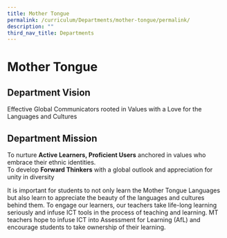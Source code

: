 ```yaml
---
title: Mother Tongue
permalink: /curriculum/Departments/mother-tongue/permalink/
description: ""
third_nav_title: Departments
---
```

Mother Tongue
=============

Department Vision
-----------------

Effective Global Communicators rooted in Values with a Love for the Languages and Cultures

Department Mission
------------------

To nurture **Active Learners, Proficient Users** anchored in values who embrace their ethnic identities.  
To develop **Forward Thinkers** with a global outlook and appreciation for unity in diversity

  

It is important for students to not only learn the Mother Tongue Languages but also learn to appreciate the beauty of the languages and cultures behind them. To engage our learners, our teachers take life-long learning seriously and infuse ICT tools in the process of teaching and learning. MT teachers hope to infuse ICT into Assessment for Learning (AfL) and encourage students to take ownership of their learning.